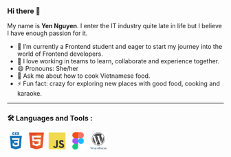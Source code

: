 ### Hi there 👋
My name is **Yen Nguyen**. I enter the IT industry quite late in life but I believe I have enough passion for it.
- 🌱 I’m currently a Frontend student and eager to start my journey into the world of Frontend developers. 
- 👯 I love working in teams to learn, collaborate and experience together.
- 😄 Pronouns: She/her
- 💬 Ask me about how to cook Vietnamese food.
- ⚡ Fun fact: crazy for exploring new places with good food, cooking and karaoke.

---

### :hammer_and_wrench: Languages and Tools :
<div>
  <img src="https://github.com/devicons/devicon/blob/master/icons/css3/css3-plain-wordmark.svg"  title="CSS3" alt="CSS" width="40" height="40"/>&nbsp;
  <img src="https://github.com/devicons/devicon/blob/master/icons/html5/html5-original.svg" title="HTML5" alt="HTML" width="40" height="40"/>&nbsp;
  <img src="https://github.com/devicons/devicon/blob/master/icons/javascript/javascript-original.svg" title="JavaScript" alt="JavaScript" width="40" height="40"/>&nbsp;
  <img src="https://github.com/devicons/devicon/blob/master/icons/figma/figma-original.svg" title="Figma" alt="Figma" width="40" height="40"/>&nbsp;
  <img src="https://github.com/devicons/devicon/blob/master/icons/wordpress/wordpress-original.svg" title="Wordpress" alt="Worpress" width="40" height="40"/>&nbsp;
</div>
<!-- - 🔭 I’m currently working on 
- 🌱 I’m currently learning ...
- 👯 I’m looking to collaborate on ...
- 🤔 I’m looking for help with ...
- 💬 Ask me about ...
- 📫 How to reach me: ... -->
